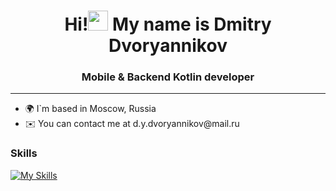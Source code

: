 <h1 align="center">Hi!<img src="https://github.com/blackcater/blackcater/raw/main/images/Hi.gif" height="32"/> My name is Dmitry Dvoryannikov</h1>
<h3 align="center">Mobile & Backend Kotlin developer</h3>
<hr>
<ul>
  <li>🌍 I`m based in Moscow, Russia</li>
  <li>✉️ You can contact me at d.y.dvoryannikov@mail.ru</li>
</ul>

<h3>Skills</h3>

[![My Skills](https://skillicons.dev/icons?i=kotlin,java,swift,cpp,py,ktor,docker,androidstudio)](https://skillicons.dev)
